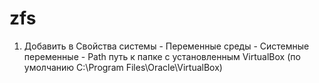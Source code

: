 # zfs

1. Добавить в Свойства системы - Переменные среды - Системные переменные - Path путь к папке с установленным VirtualBox (по умолчанию C:\Program Files\Oracle\VirtualBox)
